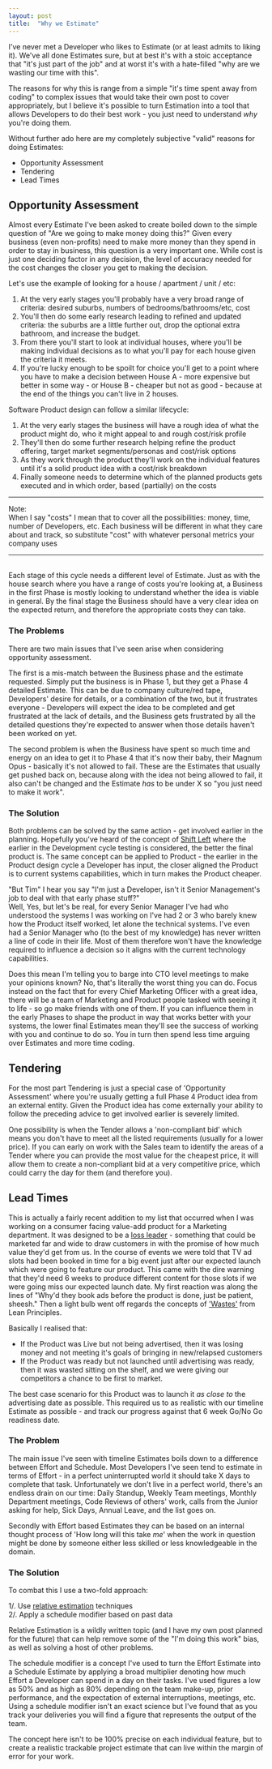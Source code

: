 ```yaml
---
layout: post
title:  "Why we Estimate"
---
```


I've never met a Developer who likes to Estimate (or at least admits to liking it). We've all done Estimates sure, but at best it's with a stoic acceptance that "it's just part of the job" and at worst it's with a hate-filled "why are we wasting our time with this".

The reasons for why this is range from a simple "it's time spent away from coding" to complex issues that would take their own post to cover appropriately, but I believe it's possible to turn Estimation into a tool that allows Developers to do their best work - you just need to understand *why* you're doing them.

Without further ado here are my completely subjective "valid" reasons for doing Estimates:

* Opportunity Assessment
* Tendering
* Lead Times

## Opportunity Assessment

Almost every Estimate I've been asked to create boiled down to the simple question of "Are we going to make money doing this?" Given every business (even non-profits) need to make more money than they spend in order to stay in business, this question is a very important one. While cost is just one deciding factor in any decision, the level of accuracy needed for the cost changes the closer you get to making the decision.

Let's use the example of looking for a house / apartment / unit / etc:

1. At the very early stages you'll probably have a very broad range of criteria: desired suburbs, numbers of bedrooms/bathrooms/etc, cost  
2. You'll then do some early research leading to refined and updated criteria: the suburbs are a little further out, drop the optional extra bathroom, and increase the budget.  
3. From there you'll start to look at individual houses, where you'll be making individual decisions as to what you'll pay for each house given the criteria it meets.  
4. If you're lucky enough to be spoilt for choice you'll get to a point where you have to make a decision between House A - more expensive but better in some way - or House B - cheaper but not as good - because at the end of the things you can't live in 2 houses.  

Software Product design can follow a similar lifecycle:

1. At the very early stages the business will have a rough idea of what the product might do, who it might appeal to and rough cost/risk profile
2. They'll then do some further research helping refine the product offering, target market segments/personas and cost/risk options
3. As they work through the product they'll work on the individual features until it's a solid product idea with a cost/risk breakdown
4. Finally someone needs to determine which of the planned products gets executed and in which order, based (partially) on the costs

---

Note:  
When I say "costs" I mean that to cover all the possibilities: money, time, number of Developers, etc. Each business will be different in what they care about and track, so substitute "cost" with whatever personal metrics your company uses  

---
<br>
Each stage of this cycle needs a different level of Estimate. Just as with the house search where you have a range of costs you're looking at, a Business in the first Phase is mostly looking to understand whether the idea is viable in general. By the final stage the Business should have a very clear idea on the expected return, and therefore the appropriate costs they can take.

### The Problems

There are two main issues that I've seen arise when considering opportunity assessment.

The first is a mis-match between the Business phase and the estimate requested. Simply put the business is in Phase 1, but they get a Phase 4 detailed Estimate. This can be due to company culture/red tape, Developers' desire for details, or a combination of the two, but it frustrates everyone - Developers will expect the idea to be completed and get frustrated at the lack of details, and the Business gets frustrated by all the detailed questions they're expected to answer when those details haven't been worked on yet.

The second problem is when the Business have spent so much time and energy on an idea to get it to Phase 4 that it's now their baby, their Magnum Opus - basically it's not allowed to fail. These are the Estimates that usually get pushed back on, because along with the idea not being allowed to fail, it also can't be changed and the Estimate *has* to be under X so "you just need to make it work".

### The Solution

Both problems can be solved by the same action - get involved earlier in the planning. Hopefully you've heard of the concept of [Shift Left](https://en.wikipedia.org/wiki/Shift-left_testing) where the earlier in the Development cycle testing is considered, the better the final product is. The same concept can be applied to Product - the earlier in the Product design cycle a Developer has input, the closer aligned the Product is to current systems capabilities, which in turn makes the Product cheaper.

"But Tim" I hear you say "I'm just a Developer, isn't it Senior Management's job to deal with that early phase stuff?"  
Well, Yes, but let's be real, for every Senior Manager I've had who understood the systems I was working on I've had 2 or 3 who barely knew how the Product itself worked, let alone the technical systems. I've even had a Senior Manager who (to the best of my knowledge) has never written a line of code in their life. Most of them therefore won't have the knowledge required to influence a decision so it aligns with the current technology capabilities.  

Does this mean I'm telling you to barge into CTO level meetings to make your opinions known? No, that's literally the worst thing you can do. Focus instead on the fact that for every Chief Marketing Officer with a great idea, there will be a team of Marketing and Product people tasked with seeing it to life - so go make friends with one of them. If you can influence them in the early Phases to shape the product in way that works better with your systems, the lower final Estimates mean they'll see the success of working with you and continue to do so. You in turn then spend less time arguing over Estimates and more time coding.  

## Tendering

For the most part Tendering is just a special case of 'Opportunity Assessment' where you're usually getting a full Phase 4 Product idea from an external entity. Given the Product idea has come externally your ability to follow the preceding advice to get involved earlier is severely limited.

One possibility is when the Tender allows a 'non-compliant bid' which means you don't have to meet all the listed requirements (usually for a lower price). If you can early on work with the Sales team to identify the areas of a Tender where you can provide the most value for the cheapest price, it will allow them to create a non-compliant bid at a very competitive price, which could carry the day for them (and therefore you).

## Lead Times

This is actually a fairly recent addition to my list that occurred when I was working on a consumer facing value-add product for a Marketing department. It was designed to be a [loss leader](https://en.wikipedia.org/wiki/Loss_leader) - something that could be marketed far and wide to draw customers in with the promise of how much value they'd get from us. In the course of events we were told that TV ad slots had been booked in time for a big event just after our expected launch which were going to feature our product. This came with the dire warning that they'd need 6 weeks to produce different content for those slots if we were going miss our expected launch date. My first reaction was along the lines of "Why'd they book ads before the product is done, just be patient, sheesh." Then a light bulb went off regards the concepts of ['Wastes'](https://theleanway.net/The-8-Wastes-of-Lean) from Lean Principles.

Basically I realised that:

* If the Product was Live but not being advertised, then it was losing money and not meeting it's goals of bringing in new/relapsed customers  
* If the Product was ready but not launched until advertising was ready, then it was wasted sitting on the shelf, and we were giving our competitors a chance to be first to market.

The best case scenario for this Product was to launch it *as close to* the advertising date as possible. This required us to as realistic with our timeline Estimate as possible - and track our progress against that 6 week Go/No Go readiness date.

### The Problem

The main issue I've seen with timeline Estimates boils down to a difference between Effort and Schedule. Most Developers I've seen tend to estimate in terms of Effort - in a perfect uninterrupted world it should take X days to complete that task. Unfortunately we don't live in a perfect world, there's an endless drain on our time: Daily Standup, Weekly Team meetings, Monthly Department meetings, Code Reviews of others' work, calls from the Junior asking for help, Sick Days, Annual Leave, and the list goes on.

Secondly with Effort based Estimates they can be based on an internal thought process of 'How long will this take *me*' when the work in question might be done by someone either less skilled or less knowledgeable in the domain.

### The Solution

To combat this I use a two-fold approach:

1/. Use [relative estimation](https://www.agilealliance.org/glossary/relative-estimation) techniques  
2/. Apply a schedule modifier based on past data  

Relative Estimation is a wildly written topic (and I have my own post planned for the future) that can help remove some of the "I'm doing this work" bias, as well as solving a host of other problems.

The schedule modifier is a concept I've used to turn the Effort Estimate into a Schedule Estimate by applying a broad multiplier denoting how much Effort a Developer can spend in a day on their tasks. I've used figures a low as 50% and as high as 80% depending on the team make-up, prior performance, and the expectation of external interruptions, meetings, etc. Using a schedule modifier isn't an exact science but I've found that as you track your deliveries you will find a figure that represents the output of the team.

The concept here isn't to be 100% precise on each individual feature, but to create a realistic trackable project estimate that can live within the margin of error for your work.
